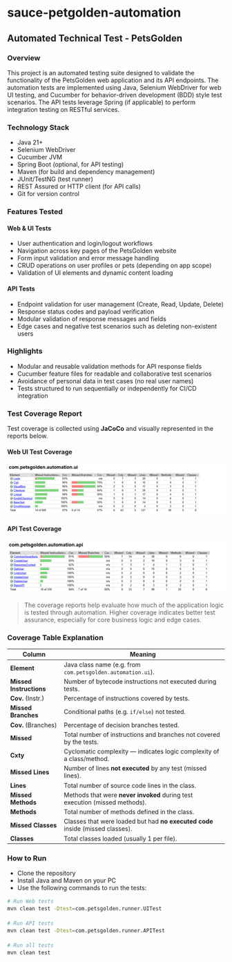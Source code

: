 # sauce-petgolden-automation

## Automated Technical Test - PetsGolden

### Overview

This project is an automated testing suite designed to validate the functionality of the PetsGolden web application and its API endpoints. The automation tests are implemented using Java, Selenium WebDriver for web UI testing, and Cucumber for behavior-driven development (BDD) style test scenarios. The API tests leverage Spring (if applicable) to perform integration testing on RESTful services.

### Technology Stack

- Java 21+
- Selenium WebDriver
- Cucumber JVM
- Spring Boot (optional, for API testing)
- Maven (for build and dependency management)
- JUnit/TestNG (test runner)
- REST Assured or HTTP client (for API calls)
- Git for version control

### Features Tested

#### Web & UI Tests
- User authentication and login/logout workflows
- Navigation across key pages of the PetsGolden website
- Form input validation and error message handling
- CRUD operations on user profiles or pets (depending on app scope)
- Validation of UI elements and dynamic content loading

#### API Tests
- Endpoint validation for user management (Create, Read, Update, Delete)
- Response status codes and payload verification
- Modular validation of response messages and fields
- Edge cases and negative test scenarios such as deleting non-existent users

### Highlights
- Modular and reusable validation methods for API response fields
- Cucumber feature files for readable and collaborative test scenarios
- Avoidance of personal data in test cases (no real user names)
- Tests structured to run sequentially or independently for CI/CD integration

### Test Coverage Report

Test coverage is collected using **JaCoCo** and visually represented in the reports below.

#### Web UI Test Coverage
![Web UI Coverage](coverage-reports/ui-coverage.png)

#### API Test Coverage
![API Coverage](coverage-reports/api-coverage.png)

> The coverage reports help evaluate how much of the application logic is tested through automation. Higher coverage indicates better test assurance, especially for core business logic and edge cases.

### Coverage Table Explanation

| Column                  | Meaning                                                               |
| ----------------------- | --------------------------------------------------------------------- |
| **Element**             | Java class name (e.g. from `com.petsgolden.automation.ui`).           |
| **Missed Instructions** | Number of bytecode instructions not executed during tests.            |
| **Cov.** (Instr.)       | Percentage of instructions covered by tests.                          |
| **Missed Branches**     | Conditional paths (e.g. `if/else`) not tested.                        |
| **Cov.** (Branches)     | Percentage of decision branches tested.                               |
| **Missed**              | Total number of instructions and branches not covered by the tests.                   |
| **Cxty**                | Cyclomatic complexity — indicates logic complexity of a class/method. |
| **Missed Lines**   | Number of lines **not executed** by any test (missed lines).            |
| **Lines**                 | Total number of source code lines in the class.                        |
| **Missed Methods** | Methods that were **never invoked** during test execution (missed methods). |
| **Methods**               | Total number of methods defined in the class.                           |
| **Missed Classes** | Classes that were loaded but had **no executed code** inside (missed classes). |
| **Classes**               | Total classes loaded (usually 1 per file).                              |


### How to Run

- Clone the repository
- Install Java and Maven on your PC
- Use the following commands to run the tests:

```bash
# Run Web tests 
mvn clean test -Dtest=com.petsgolden.runner.UITest

# Run API tests 
mvn clean test -Dtest=com.petsgolden.runner.APITest

# Run all tests 
mvn clean test